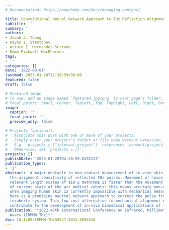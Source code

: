 ```yaml
---
# Documentation: https://wowchemy.com/docs/managing-content/

title: Convolutional Neural Network Approach to THz Reflection Alignment
subtitle: ''
summary: ''
authors:
- Jacob J. Young
- Rayko I. Stantchev
- Arturo I. Hernandez-Serrano
- Emma Pickwell-MacPherson
tags:
- ''
categories: []
date: '2022-08-01'
lastmod: 2023-01-28T12:28:59+08:00
featured: false
draft: false

# Featured image
# To use, add an image named `featured.jpg/png` to your page's folder.
# Focal points: Smart, Center, TopLeft, Top, TopRight, Left, Right, BottomLeft, Bottom, BottomRight.
image:
  caption: ''
  focal_point: ''
  preview_only: false

# Projects (optional).
#   Associate this post with one or more of your projects.
#   Simply enter your project's folder or file name without extension.
#   E.g. `projects = ["internal-project"]` references `content/project/deep-learning/index.md`.
#   Otherwise, set `projects = []`.
projects: []
publishDate: '2023-01-28T04:28:59.039212Z'
publication_types:
- '1'
abstract: 'A major obstacle to non-contact measurement of in-vivo skin samples is
  the alignment sensitivity of reflected THz pulses. Movement of human skin on the
  relevant length scales of $10 μ mathrmm$ is faster than the movement capabilities
  of current state of the art medical robots: this means accurate non-contact alignment
  when imaging human skin is currently impossible with mechanical means. Presented
  here is a promising neutral network approach to correct the pulse from a misaligned
  terahertz system. This low-cost alternative to mechanical alignment correction will
  contribute to the development of in-vivo biomedical applications of THz imaging.'
publication: '*2022 47th International Conference on Infrared, Millimeter and Terahertz
  Waves (IRMMW-THz)*'
doi: 10.1109/IRMMW-THz50927.2022.9895518
---
```

